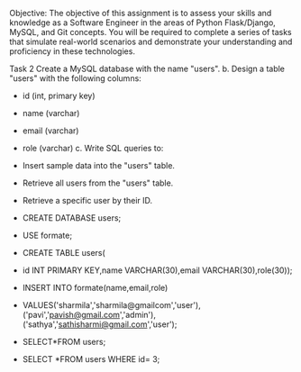 Objective: 
The objective of this assignment is to assess your skills and knowledge as a Software Engineer in the areas 
of Python Flask/Django, MySQL, and Git concepts. You will be required to complete a series of tasks that 
simulate real-world scenarios and demonstrate your understanding and proficiency in these technologies.

Task 2
Create a MySQL database with the name "users". 
 b. Design a table "users" with the following columns: 
 - id (int, primary key) 
 - name (varchar) 
 - email (varchar) 
 - role (varchar) 
 c. Write SQL queries to: 
 - Insert sample data into the "users" table. 
 - Retrieve all users from the "users" table. 
 - Retrieve a specific user by their ID.

 - CREATE DATABASE users;
 - USE formate;
 - CREATE TABLE users(
 -   id INT PRIMARY KEY,name VARCHAR(30),email VARCHAR(30),role(30));
 -   INSERT INTO formate(name,email,role)
 -   VALUES('sharmila','sharmila@gmailcom','user'),('pavi','pavish@gmail.com','admin'),('sathya','sathisharmi@gmail.com','user');

 -   SELECT*FROM users;
 -   SELECT *FROM users WHERE id= 3;
